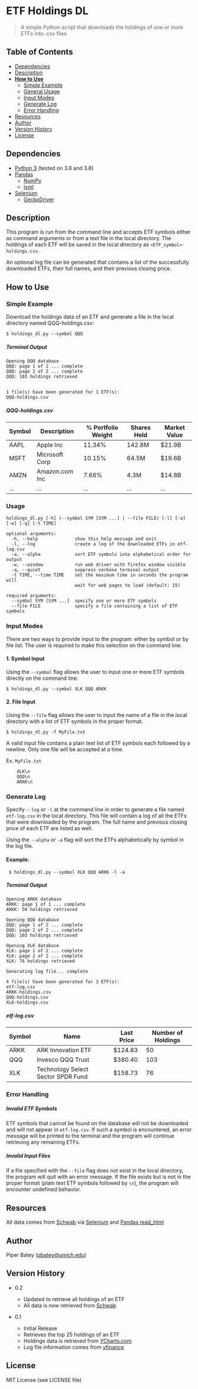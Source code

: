 # ETF Holdings DL

> A simple Python script that downloads the holdings of one or more ETFs into .csv files


## Table of Contents

- [Dependencies](#dependencies)
- [Description](#description)
- [**How to Use**](#how-to-use)
  * [Simple Example](#simple-example)
  * [General Usage](#general-usage)
  * [Input Modes](#input-modes)
  * [Generate Log](#generate-log)
  * [Error Handling](#error-handling)
- [Resources](#resources)
- [Author](#author)
- [Version History](#version-history)
- [License](#license)

## Dependencies

* [Python 3](https://www.python.org/) (tested on 3.6 and 3.8)
* [Pandas](https://pandas.pydata.org/)
  * [NumPy](https://numpy.org/)
  * [lxml](https://pypi.org/project/lxml/)
* [Selenium](https://selenium-python.readthedocs.io/)
  * [GeckoDriver](https://github.com/mozilla/geckodriver/releases)

## Description

This program is run from the command line and accepts ETF symbols either as command arguments or from a text file in the local directory.
The holdings of each ETF will be saved in the local directory as `<ETF_symbol>-holdings.csv`.

An optional log file can be generated that contains a list of the successfully downloaded ETFs, their full names, and their previous closing price.


## How to Use

### Simple Example

Download the holdings data of an ETF and generate a file in the local directory named QQQ-holdings.csv:

    $ holdings_dl.py --symbol QQQ

##### Terminal Output
```
Opening QQQ database
QQQ: page 1 of 2 ... complete
QQQ: page 2 of 2 ... complete
QQQ: 103 holdings retrieved


1 file(s) have been generated for 1 ETF(s):
QQQ-holdings.csv
```

##### QQQ-holdings.csv

| Symbol | Description | % Portfolio Weight | Shares Held | Market Value |
| --- | --- | --- | --- | --- |
| AAPL | Apple Inc | 11.34% | 142.8M | $21.9B |
| MSFT | Microsoft Corp | 10.15% | 64.5M | $19.6B |
| AMZN | Amazon.com Inc | 7.66% | 4.3M | $14.8B |
| ... | ... | ... | ... | ... |


### Usage
    holdings_dl.py [-h] (--symbol SYM [SYM ...] | --file FILE) [-l] [-a] [-w] [-q] [-t TIME]
    
    optional arguments:
      -h, --help              show this help message and exit
      -l, --log               create a log of the downloaded ETFs in etf-log.csv
      -a, --alpha             sort ETF symbols into alphabetical order for output
      -w, --window            run web driver with firefox window visible
      -q, --quiet             suppress verbose terminal output
      -t TIME, --time TIME    set the maximum time in seconds the program will
                              wait for web pages to load (default: 15)
    
    required arguments:
      --symbol SYM [SYM ...]  specify one or more ETF symbols
      --file FILE             specify a file containing a list of ETF symbols


### Input Modes

There are two ways to provide input to the program: either by symbol or by file list. 
The user is required to make this selection on the command line.

#### 1. Symbol Input

Using the `--symbol` flag allows the user to input one or more ETF symbols directly on the command line.

    $ holdings_dl.py --symbol XLK QQQ ARKK 


#### 2. File Input

Using the `--file` flag allows the user to input the name of a file in the local directory with a list of ETF symbols in the proper format.


    $ holdings_dl.py -f MyFile.txt

   A valid input file contains a plain text list of ETF symbols each followed by a newline. 
   Only one file will be accepted at a time.

Ex. `MyFile.txt`

        XLK\n
        QQQ\n
        ARKK\n
        

### Generate Log
Specify `--log` or `-l` at the command line in order to 
generate a file named `etf-log.csv` in the local directory. 
This file will contain a log of all the ETFs that were downloaded by the program. 
The full name and previous closing price of each ETF are listed as well.

Using the `--alpha` or `-a` flag will sort the ETFs alphabetically by symbol in the log file.

#### Example:

     $ holdings_dl.py --symbol XLK QQQ ARKK -l -a

##### Terminal Output
```
Opening ARKK database
ARKK: page 1 of 1 ... complete
ARKK: 50 holdings retrieved

Opening QQQ database
QQQ: page 1 of 2 ... complete
QQQ: page 2 of 2 ... complete
QQQ: 103 holdings retrieved

Opening XLK database
XLK: page 1 of 2 ... complete
XLK: page 2 of 2 ... complete
XLK: 76 holdings retrieved

Generating log file... complete

4 file(s) have been generated for 3 ETF(s):
etf-log.csv
ARKK-holdings.csv
QQQ-holdings.csv
XLK-holdings.csv
```

##### etf-log.csv

| Symbol | Name | Last Price | Number of Holdings |
| --- | --- | --- | --- |
| ARKK | ARK Innovation ETF | $124.83 | 50  |
| QQQ | Invesco QQQ Trust | $380.40 | 103 |
| XLK | Technology Select Sector SPDR Fund | $158.73 | 76  |



### Error Handling

##### Invalid ETF Symbols
ETF symbols that cannot be found on the database will not be downloaded and will not appear in `etf-log.csv`.
If such a symbol is encountered, an error message will be printed to the terminal and the program will continue retrieving any remaining ETFs.

##### Invalid Input Files

If a file specified with the `--file` flag does not exist in the local directory, the program will quit with an error message.
If the file exists but is not in the proper format (plain text ETF symbols followed by `\n`), the program will encounter undefined behavior.


## Resources
All data comes  from [Schwab](https://www.schwab.com/research/etfs/tools/compare) via 
[Selenium](https://selenium-python.readthedocs.io/) and 
[Pandas read_html](https://pandas.pydata.org/pandas-docs/stable/reference/api/pandas.read_html.html)

## Author

Piper Batey (pbatey@umich.edu)

## Version History

* 0.2
  * Updated to retrieve all holdings of an ETF
  * All data is now retrieved from [Schwab](https://www.schwab.com/research/etfs/tools/compare)

* 0.1
    * Initial Release
    * Retrieves the top 25 holdings of an ETF
    * Holdings data is retrieved from [YCharts.com](https://ycharts.com/stocks)
    * Log file information comes from [yfinance](https://pypi.org/project/yfinance/)

## License

MIT License (see LICENSE file)
